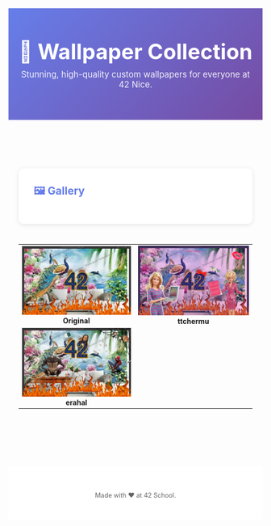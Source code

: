 <header style="background: linear-gradient(135deg, #667eea 0%, #764ba2 100%); color: white; padding: 60px 20px; text-align: center;">
    <h1 style="font-size: 3em; margin: 0 0 10px 0;">🎨 Wallpaper Collection</h1>
    <p style="font-size: 1.2em; opacity: 0.9; margin: 0;">Stunning, high-quality custom wallpapers for everyone at 42 Nice.</p>
</header>

<div style="max-width: 1200px; margin: 0 auto; padding: 40px 20px;">
    <div style="background: white; padding: 30px; border-radius: 10px; margin-bottom: 40px; box-shadow: 0 2px 10px rgba(0,0,0,0.1);">
        <h2 style="margin: 0 0 15px 0; color: #667eea;">🖼️ Gallery</h2>
    </div>
<table>
  <tr>
    <td align="center">
      <img src="./original.png" width="400px" alt="Original"/><br />
      <b>Original</b>
    </td>
    <td align="center">
      <img src="./ttchermu.png" width="400px" alt="ttchermu"/><br />
      <b>ttchermu</b>
    </td>
  </tr>
  <tr>
    <td align="center">
      <img src="./erahal.png" width="400px" alt="erahal"/><br />
      <b>erahal</b>
    </td>
</table>
</div>

<footer style="text-align: center; padding: 40px 20px; background: white; margin-top: 60px;">
    <p style="color: #666; font-size: 0.9em; margin: 10px 0 0 0;">Made with ❤️ at 42 School.</p>
</footer>
